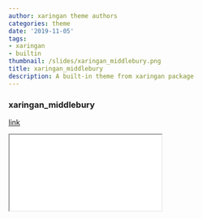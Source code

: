 ```yaml
---
author: xaringan theme authors
categories: theme
date: '2019-11-05'
tags:
- xaringan
- builtin
thumbnail: /slides/xaringan_middlebury.png
title: xaringan_middlebury
description: A built-in theme from xaringan package
---
```



### xaringan_middlebury

[link](/slides/xaringan_middlebury.html)



<div class="resp-container">
<iframe class="testiframe" src="/slides/xaringan_middlebury.html">
    Fallback text here for unsupporting browsers, of which there are scant few.
</iframe>
</div>



